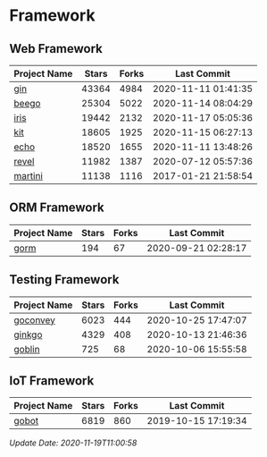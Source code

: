 # Framework

## Web Framework
| Project Name | Stars | Forks | Last Commit |
| ------------ | ----- | ----- | ----------- |
| [gin](https://github.com/gin-gonic/gin) | 43364 | 4984 | 2020-11-11 01:41:35 |
| [beego](https://github.com/astaxie/beego) | 25304 | 5022 | 2020-11-14 08:04:29 |
| [iris](https://github.com/kataras/iris) | 19442 | 2132 | 2020-11-17 05:05:36 |
| [kit](https://github.com/go-kit/kit) | 18605 | 1925 | 2020-11-15 06:27:13 |
| [echo](https://github.com/labstack/echo) | 18520 | 1655 | 2020-11-11 13:48:26 |
| [revel](https://github.com/revel/revel) | 11982 | 1387 | 2020-07-12 05:57:36 |
| [martini](https://github.com/go-martini/martini) | 11138 | 1116 | 2017-01-21 21:58:54 |

## ORM Framework
| Project Name | Stars | Forks | Last Commit |
| ------------ | ----- | ----- | ----------- |
| [gorm](https://github.com/jinzhu/gorm) | 194 | 67 | 2020-09-21 02:28:17 |

## Testing Framework
| Project Name | Stars | Forks | Last Commit |
| ------------ | ----- | ----- | ----------- |
| [goconvey](https://github.com/smartystreets/goconvey) | 6023 | 444 | 2020-10-25 17:47:07 |
| [ginkgo](https://github.com/onsi/ginkgo) | 4329 | 408 | 2020-10-13 21:46:36 |
| [goblin](https://github.com/franela/goblin) | 725 | 68 | 2020-10-06 15:55:58 |

## IoT Framework
| Project Name | Stars | Forks | Last Commit |
| ------------ | ----- | ----- | ----------- |
| [gobot](https://github.com/hybridgroup/gobot) | 6819 | 860 | 2019-10-15 17:19:34 |

*Update Date: 2020-11-19T11:00:58*